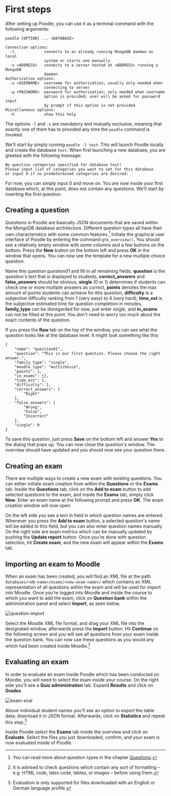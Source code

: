 # First steps

After setting up Poodle, you can use it as a terminal command with the following arguments:

	poodle [OPTION] ... <DATABASE>
	
	Connection options:
	  -l             connects to an already running MongoDB daemon on local
	                 system or starts one manually
	  -s <ADDRESS>   connects to a server hosted at <ADDRESS> running a MongoDB
	                 daemon
	Authorization options:
	  -u <USERNAME>  username for authorization; usually only needed when
	                 connecting to server
	  -p <PASSWORD>  password for authorization; only needed when username
	                 option is provided; user will be asked for password input
					 by prompt if this option is not provided
	Miscellaneous options:
	  -h             show this help
	  
The options `-l` and `-s` are mandatory and mutually exclusive, meaning that
exactly one of them has to provided any time the `poodle` command is invoked.

We'll start by simply running `poodle -l test`. This will launch Poodle locally
and create the database `test`. When first launching a new database, you are
greeted with the following message:

	No question categories specified for database test!
	Please input list of categories you want to set for this database
	or input 0 if no predetermined categories are desired:
	
For now, you can simply input 0 and move on. You are now inside your first
database which, at this point, does not contain any questions. We'll start by
inserting the first question. 

## Creating a question

Questions in Poodle are basically JSON documents that are saved within the
MongoDB database architecture. Different question types all have their own
characteristics with some common features.[^1] Initiate the graphical user
interface of Poodle by entering the command `gtk_overview()`. You should see a
relatively empty window with some columns and a few buttons on the bottom. Press
the **New** button on the bottom left and press **OK** in the window that
opens. You can now see the template for a new multiple choice question.

Name this question *question01* and fill in all remaining fields. **question**
is the question's text that is displayed to students, **correct_answers** and
**false_answers** should be obvious, **single** (0 or 1) determines if students
can check one or more multiple answers as correct, **points** denotes the max
amount of points students can achieve for this question, **difficulty** is a
subjective difficulty ranking from 1 (very easy) to 4 (very hard), **time_est**
is the subjective estimated time for question completion in minutes,
**family_type** can be disregarded for now, just enter *single*, and
**in_exams** can not be filled at this point. You don't need to worry too much
about the exact contents of the question.

If you press the **Raw** tab on the top of the window, you can see what the
question looks like at the database level. It might look something like this:

	{
		"name": "question01",
		"question": "This is our first question. Please choose the right answer.",
		"family_type": "single",
		"moodle_type": "multichoice",
		"points": 1,
		"in_exams": {},
		"time_est": 1,
		"difficulty": 1,
		"correct_answers": [
			"Right"
		],
		"false_answers": [
			"Wrong",
			"False",
			"Incorrect"
		],
		"single": 0
	}
	
To save this question, just press **Save** on the bottom left and answer **Yes**
to the dialog that pops up. You can now close the question's window. The
overview should have updated and you should now see your question there.

## Creating an exam

There are multiple ways to create a new exam with existing questions. You can
either initiate exam creation from within the **Questions** or the **Exams**
tab. Inside the **Questions** tab, click on the **Add to exam** button to add
selected questions to the exam, and inside the **Exams** tab, simply click
**New**. Enter an exam name at the following prompt and press **OK**. The exam
creation window will now open.

On the left side you see a text in field in which question names are
entered. Whenever you press the **Add to exam** button, a selected question's
name will be added to this field, but you can also enter question names
manually. On the right side are exam metrics which can be manually updated by
pushing the **Update report** button. Once you're done with question selection,
hit **Create exam**, and the new exam will appear within the **Exams** tab.

## Importing an exam to Moodle

When an exam has been created, you will find an XML file at the path
`databases/<db-name>/exams/<new-exam-name>/` which contains an XML
representation of all questions within the exam and will be used for import into
Moodle. Once you're logged into Moodle and inside the course to which you want
to add the exam, click on **Question bank** within the administration panel and
select **Import**, as seen below.

![question-import](img/question-import.png)

Select the Moodle XML file format, and drag your XML file into the designated
window, afterwards press the **Import** button. Hit **Continue** on the
following screen and you will see all questions from your exam inside the
question bank. You can now use these questions as you would any which had been
created inside Moodle.[^2]

## Evaluating an exam

In order to evaluate an exam inside Poodle which has been conducted on Moodle,
you will need to select the exam inside your course. On the right side you'll
see a **Quiz administration** tab. Expand **Results** and click on
**Grades**.

![exam-eval](img/exam-eval.png)

Above individual student names you'll see an option to export the table data;
download it in JSON format. Afterwards, click on **Statistics** and repeat this
step.[^3]

Inside Poodle select the **Exams** tab inside the overview and click on
**Evaluate**. Select the files you just downloaded, confirm, and your exam is
now evaluated inside of Poodle.


[^1]: You can read more about question types in the chapter
    [Questions](03_questions.md).
	
[^2]: It is advised to check questions which contain any sort of formatting –
    e.g. HTML code, latex code, tables, or images – before using them.
	
[^3]: Evaluation is only supported for files downloaded with an English or
    German language profile.

[//]: # (importing from Moodle goes here in the future)
